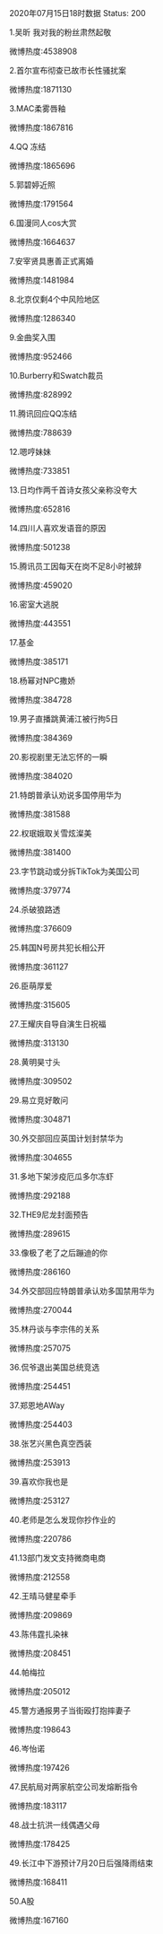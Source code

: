 2020年07月15日18时数据
Status: 200

1.吴昕 我对我的粉丝肃然起敬

微博热度:4538908

2.首尔宣布彻查已故市长性骚扰案

微博热度:1871130

3.MAC柔雾唇釉

微博热度:1867816

4.QQ 冻结

微博热度:1865696

5.郭碧婷近照

微博热度:1791564

6.国漫同人cos大赏

微博热度:1664637

7.安宰贤具惠善正式离婚

微博热度:1481984

8.北京仅剩4个中风险地区

微博热度:1286340

9.金曲奖入围

微博热度:952466

10.Burberry和Swatch裁员

微博热度:828992

11.腾讯回应QQ冻结

微博热度:788639

12.嗯哼妹妹

微博热度:733851

13.日均作两千首诗女孩父亲称没夸大

微博热度:652816

14.四川人喜欢发语音的原因

微博热度:501238

15.腾讯员工因每天在岗不足8小时被辞

微博热度:459020

16.密室大逃脱

微博热度:443551

17.基金

微博热度:385171

18.杨幂对NPC撒娇

微博热度:384728

19.男子直播跳黄浦江被行拘5日

微博热度:384369

20.影视剧里无法忘怀的一瞬

微博热度:384020

21.特朗普承认劝说多国停用华为

微博热度:381588

22.权珉娥取关雪炫澯美

微博热度:381400

23.字节跳动或分拆TikTok为美国公司

微博热度:379774

24.杀破狼路透

微博热度:376609

25.韩国N号房共犯长相公开

微博热度:361127

26.臣萌厚爱

微博热度:315605

27.王耀庆自导自演生日祝福

微博热度:313130

28.黄明昊寸头

微博热度:309502

29.易立竞好敢问

微博热度:304871

30.外交部回应英国计划封禁华为

微博热度:304655

31.多地下架涉疫厄瓜多尔冻虾

微博热度:292188

32.THE9尼龙封面预告

微博热度:289615

33.像极了老了之后蹦迪的你

微博热度:286160

34.外交部回应特朗普承认劝多国禁用华为

微博热度:270044

35.林丹谈与李宗伟的关系

微博热度:257075

36.侃爷退出美国总统竞选

微博热度:254451

37.郑恩地AWay

微博热度:254403

38.张艺兴黑色真空西装

微博热度:253913

39.喜欢你我也是

微博热度:253127

40.老师是怎么发现你抄作业的

微博热度:220786

41.13部门发文支持微商电商

微博热度:212558

42.王晴马健星牵手

微博热度:209869

43.陈伟霆扎染袜

微博热度:208451

44.帕梅拉

微博热度:205012

45.警方通报男子当街殴打抱摔妻子

微博热度:198643

46.岑怡诺

微博热度:197426

47.民航局对两家航空公司发熔断指令

微博热度:183117

48.战士抗洪一线偶遇父母

微博热度:178425

49.长江中下游预计7月20日后强降雨结束

微博热度:168411

50.A股

微博热度:167160

